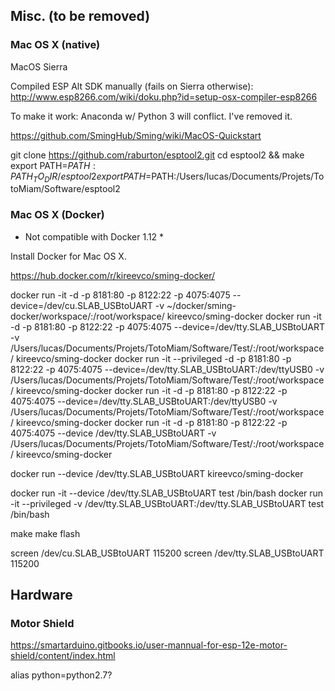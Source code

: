 ## Misc. (to be removed)

### Mac OS X (native)

MacOS Sierra

Compiled ESP Alt SDK manually (fails on Sierra otherwise):
http://www.esp8266.com/wiki/doku.php?id=setup-osx-compiler-esp8266

To make it work:
Anaconda w/ Python 3 will conflict. I've removed it.

https://github.com/SmingHub/Sming/wiki/MacOS-Quickstart

git clone https://github.com/raburton/esptool2.git
cd esptool2 && make
export PATH=$PATH:PATH_TO_DIR/esptool2
export PATH=$PATH:/Users/lucas/Documents/Projets/TotoMiam/Software/esptool2

### Mac OS X (Docker)

* Not compatible with Docker 1.12 *

Install Docker for Mac OS X.

https://hub.docker.com/r/kireevco/sming-docker/

docker run -it -d -p 8181:80 -p 8122:22 -p 4075:4075 --device=/dev/cu.SLAB_USBtoUART -v ~/docker/sming-docker/workspace/:/root/workspace/ kireevco/sming-docker
docker run -it -d -p 8181:80 -p 8122:22 -p 4075:4075 --device=/dev/tty.SLAB_USBtoUART -v /Users/lucas/Documents/Projets/TotoMiam/Software/Test/:/root/workspace/ kireevco/sming-docker
docker run -it --privileged -d -p 8181:80 -p 8122:22 -p 4075:4075 --device=/dev/tty.SLAB_USBtoUART:/dev/ttyUSB0 -v /Users/lucas/Documents/Projets/TotoMiam/Software/Test/:/root/workspace/ kireevco/sming-docker
docker run -it -d -p 8181:80 -p 8122:22 -p 4075:4075 --device=/dev/tty.SLAB_USBtoUART:/dev/ttyUSB0 -v /Users/lucas/Documents/Projets/TotoMiam/Software/Test/:/root/workspace/ kireevco/sming-docker
docker run -it -d -p 8181:80 -p 8122:22 -p 4075:4075 --device /dev/tty.SLAB_USBtoUART -v /Users/lucas/Documents/Projets/TotoMiam/Software/Test/:/root/workspace/ kireevco/sming-docker

docker run --device /dev/tty.SLAB_USBtoUART kireevco/sming-docker

docker run -it --device /dev/tty.SLAB_USBtoUART test /bin/bash
docker run -it --privileged -v /dev/tty.SLAB_USBtoUART:/dev/tty.SLAB_USBtoUART test /bin/bash

make
make flash

screen /dev/cu.SLAB_USBtoUART 115200
screen /dev/tty.SLAB_USBtoUART 115200

## Hardware

### Motor Shield

https://smartarduino.gitbooks.io/user-mannual-for-esp-12e-motor-shield/content/index.html

alias python=python2.7?